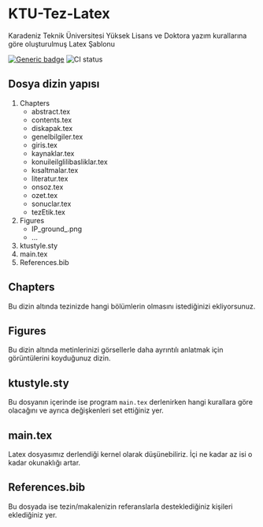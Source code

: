 # KTU-Tez-Latex
Karadeniz Teknik Üniversitesi Yüksek Lisans ve Doktora yazım kurallarına göre oluşturulmuş Latex Şablonu


[![Generic badge](https://img.shields.io/badge/Overleaf-1E96C0.svg)](https://shields.io/) ![CI status](https://github.com/overleaf/logo-exercise/workflows/CI/badge.svg)

## Dosya dizin yapısı


1. Chapters
	- abstract.tex
	- contents.tex
	- diskapak.tex
	- genelbilgiler.tex
	- giris.tex
	- kaynaklar.tex
	- konuileilglilibasliklar.tex
	- kısaltmalar.tex
	- literatur.tex
	- onsoz.tex
	- ozet.tex
	- sonuclar.tex
	- tezEtik.tex
2. Figures
	-  IP_ground_.png
	-  ...
3.  ktustyle.sty
4.  main.tex
5.  References.bib

## Chapters
Bu dizin altında tezinizde hangi bölümlerin olmasını istediğinizi ekliyorsunuz.

## Figures
Bu dizin altında metinlerinizi görsellerle daha ayrıntılı anlatmak için görüntülerini koyduğunuz dizin.

## ktustyle.sty
Bu dosyanın içerinde ise program `main.tex` derlenirken hangi kurallara göre olacağını ve ayrıca değişkenleri set ettiğiniz yer.

## main.tex
Latex dosyasımız derlendiği kernel olarak düşünebiliriz. İçi ne kadar az isi o kadar okunaklığı artar.

## References.bib
Bu dosyada ise tezin/makalenizin referanslarla desteklediğiniz kişileri eklediğiniz yer.
